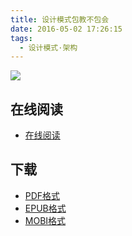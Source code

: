 ```yaml
---
title: 设计模式包教不包会
date: 2016-05-02 17:26:15
tags:
  - 设计模式·架构
---
```


![](https://ek8whxe.cloudimg.io/s/width/226/https://www.gitbook.com/cover/book/wizardforcel/design-pattern-lessons.jpg)

<!--more-->

## 在线阅读 ##

+ [在线阅读](https://www.gitbook.com/book/wizardforcel/design-pattern-lessons/details)

## 下载 ##

+ [PDF格式](https://www.gitbook.com/download/pdf/book/wizardforcel/design-pattern-lessons)
+ [EPUB格式](https://www.gitbook.com/download/epub/book/wizardforcel/design-pattern-lessons)
+ [MOBI格式](https://www.gitbook.com/download/mobi/book/wizardforcel/design-pattern-lessons)
